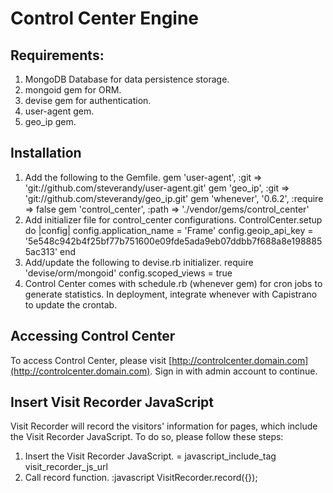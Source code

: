 # Control Center Engine

## Requirements:

1. MongoDB Database for data persistence storage.
2. mongoid gem for ORM.
3. devise gem for authentication.
4. user-agent gem.
5. geo_ip gem.

## Installation

1. Add the following to the Gemfile.
	gem 'user-agent', :git => 'git://github.com/steverandy/user-agent.git'
	gem 'geo_ip', :git => 'git://github.com/steverandy/geo_ip.git'
	gem 'whenever', '0.6.2', :require => false
	gem 'control_center', :path => './vendor/gems/control_center'
2. Add initializer file for control_center configurations.
	ControlCenter.setup do |config|
	  config.application_name = 'Frame'
	  config.geoip_api_key = '5e548c942b4f25bf77b751600e09fde5ada9eb07ddbb7f688a8e1988855ac313'
	end
3. Add/update the following to devise.rb initializer.
	require 'devise/orm/mongoid'
	config.scoped_views = true
4. Control Center comes with schedule.rb (whenever gem) for cron jobs to generate statistics.
In deployment, integrate whenever with Capistrano to update the crontab.

## Accessing Control Center

To access Control Center, please visit [http://controlcenter.domain.com](http://controlcenter.domain.com). Sign in with admin account to continue.

## Insert Visit Recorder JavaScript

Visit Recorder will record the visitors' information for pages, which include the Visit Recorder JavaScript.
To do so, please follow these steps:

1. Insert the Visit Recorder JavaScript.
	= javascript_include_tag visit_recorder_js_url
2. Call record function.
	:javascript
		VisitRecorder.record({});